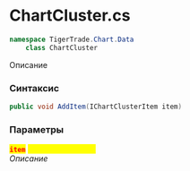 
# ChartCluster.cs
```csharp
namespace TigerTrade.Chart.Data  
    class ChartCluster
```

Описание

### Синтаксис
```csharp
public void AddItem(IChartClusterItem item)
```

### Параметры  
<mark style="color:red;">**`item`**</mark> <mark style="color:yellow;">`IChartClusterItem`</mark>  
 *Описание*  
  

                    
                    